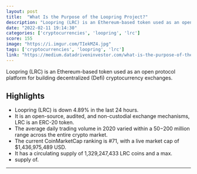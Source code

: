 ```yaml
---
layout: post
title:  "What Is the Purpose of the Loopring Project?"
description: "Loopring (LRC) is an Ethereum-based token used as an open protocol platform for building decentralized (Defi) cryptocurrency exchanges."
date: "2022-02-11 19:14:30"
categories: ['cryptocurrencies', 'loopring', 'lrc']
score: 155
image: "https://i.imgur.com/TIekMZ4.jpg"
tags: ['cryptocurrencies', 'loopring', 'lrc']
link: "https://medium.datadriveninvestor.com/what-is-the-purpose-of-the-loopring-project-af35bbe981e8"
---
```


Loopring (LRC) is an Ethereum-based token used as an open protocol platform for building decentralized (Defi) cryptocurrency exchanges.

## Highlights

- Loopring (LRC) is down 4.89% in the last 24 hours.
- It is an open-source, audited, and non-custodial exchange mechanisms, LRC is an ERC-20 token.
- The average daily trading volume in 2020 varied within a $50-$200 million range across the entire crypto market.
- The current CoinMarketCap ranking is #71, with a live market cap of $1,436,975,489 USD.
- It has a circulating supply of 1,329,247,433 LRC coins and a max.
- supply of.

---
